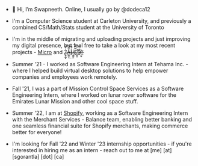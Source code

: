 - 👋 Hi, I’m Swapneeth. Online, I usually go by @dodeca12
- I'm a Computer Science student at Carleton University, and previously a combined CS/Math/Stats student at the University of Toronto
- I'm in the middle of migrating and uploading projects and just improving my digital presence, but feel free to take a look at my most recent projects - [Micro](https://github.com/dodeca12/Micro) and [Z̷̧̬͚̟̔̊̽͠Å̶̬͇͕̅͂͟͡L̾ͣͪ҉̶̧͇͈̤G̿̿ͣ҉̪͓̱͞͝O̴̍ͨ͆҉̶̝̫͓](https://github.com/dodeca12/Zalgo)!

- Summer '21 - I worked as Software Engineering Intern at Tehama Inc. - where I helped build virtual desktop solutions to help empower companies and employees work remotely.

- Fall '21, I was a part of Mission Control Space Services as a Software Engineering Intern, where I worked on lunar rover software for the Emirates Lunar Mission and other cool space stuff.

- Summer '22, I am at [Shopify](https://shopify.com/), working as a Software Engineering Intern with the Merchant Services - Balance team, enabling better banking and one seamless financial suite for Shopify merchants, making commerce better for everyone!

- I'm looking for Fall '22 and Winter '23 internship opportunities - if you're interested in hiring me as an intern - reach out to me at [me] [at] [sgorantla] [dot] [ca]

<!---
dodeca12/dodeca12 is a ✨ special ✨ repository because its `README.md` (this file) appears on your GitHub profile.
You can click the Preview link to take a look at your changes.
--->
